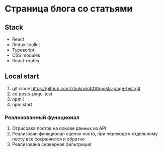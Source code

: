 # Страница блога со статьями

## Stack

-   React
-   Redux-toolkit
-   Typescript
-   CSS modules
-   React-routes

## Local start

1. git clone https://github.com/zhukovk4010/posts-page-test.git
2. cd posts-page-test
3. npm i
4. npm start

### Реализованный функционал

1. Отрисовка постов на основе данных из API
2. Реализован функционал оценок поста, при переходе к отдельному посту все сохраняется и обратно
3. Реализована серверная фильтриция
